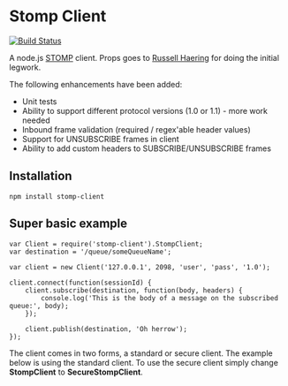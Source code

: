 Stomp Client
===========

[![Build Status](https://secure.travis-ci.org/easternbloc/node-stomp-client.png)](http://travis-ci.org/easternbloc/node-stomp-client)

A node.js [STOMP](http://stomp.github.com) client. Props goes to [Russell Haering](https://github.com/russellhaering/node-stomp-broker) for doing the initial legwork.

The following enhancements have been added:

*   Unit tests
*   Ability to support different protocol versions (1.0 or 1.1) - more work needed
*   Inbound frame validation (required / regex'able header values)
*   Support for UNSUBSCRIBE frames in client
*   Ability to add custom headers to SUBSCRIBE/UNSUBSCRIBE frames

## Installation
	npm install stomp-client

## Super basic example

	var Client = require('stomp-client').StompClient;
	var destination = '/queue/someQueueName';

	var client = new Client('127.0.0.1', 2098, 'user', 'pass', '1.0');

	client.connect(function(sessionId) {
		client.subscribe(destination, function(body, headers) {
			console.log('This is the body of a message on the subscribed queue:', body);
		});

		client.publish(destination, 'Oh herrow');
	});

The client comes in two forms, a standard or secure client. The example below is using the standard client. To use the secure client simply change **StompClient** to **SecureStompClient**.